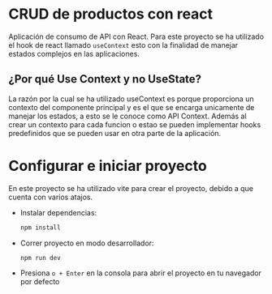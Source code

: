 # CRUD de productos con react
Aplicación de consumo de API con React. Para este proyecto se ha utilizado el hook de react llamado ``useContext`` esto con la finalidad de manejar estados complejos en las aplicaciones.

## ¿Por qué Use Context y no UseState?
La razón por la cual se ha utilizado useContext es porque proporciona un contexto del componente principal y es el que se encarga unicamente de manejar los estados, a esto se le conoce como API Context. Además al crear un contexto para cada funcion o estao se pueden implementar hooks predefinidos que se pueden usar en otra parte de la aplicación.


# Configurar e iniciar proyecto
En este proyecto se ha utilizado vite para crear el proyecto, debido a que cuenta con varios atajos.

* Instalar dependencias:
    ```bash
    npm install
    ```

* Correr proyecto en modo desarrollador:
    ```bash
    npm run dev
    ```

* Presiona ``o + Enter`` en la consola para abrir el proyecto en tu navegador por defecto
